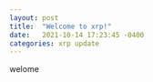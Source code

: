 ```yaml
---
layout: post
title:  "Welcome to xrp!"
date:   2021-10-14 17:23:45 -0400
categories: xrp update
---
```

welome

